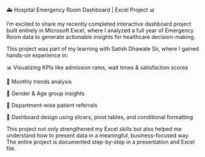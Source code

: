 🚑 Hospital Emergency Room Dashboard | Excel Project 📊

I’m excited to share my recently completed interactive dashboard project built entirely in Microsoft Excel, where I analyzed a full year of Emergency Room data to generate actionable insights for healthcare decision-making.

This project was part of my learning with Satish Dhawale Sir, where I gained hands-on experience in:

📊 Visualizing KPIs like admission rates, wait times & satisfaction scores

📅 Monthly trends analysis

👥 Gender & Age group insights

🧠 Department-wise patient referrals

🧩 Dashboard design using slicers, pivot tables, and conditional formatting

This project not only strengthened my Excel skills but also helped me understand how to present data in a meaningful, business-focused way. The entire project is documented step-by-step in a presentation and Excel file.
